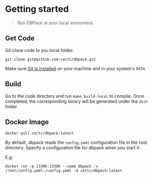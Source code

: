 # Getting started

> Run DBPack at your local enviroment.

## Get Code

Git clone code to you local folder:

```
git clone git@github.com:cectc/dbpack.git
```

Make sure [Git is installed](https://git-scm.com/downloads) on your machine and in your system's `PATH`.

## Build

Go to the code directory and run `make build-local` to compile. Once completed, the corresponding binary will be generated under the `dist` folder.

## Docker Image

```
docker pull cectc/dbpack:latest
```

By default, dbpack reads the `config.yaml` configuration file in the root directory. Specify a configuration file for dbpack when you start it.

E.g:

```
docker run -p 13306:13306 --name dbpack -v /root/config.yaml:/config.yaml -d cectc/dbpack:latest
```
